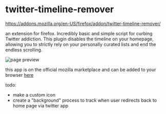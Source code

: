 # twitter-timeline-remover

https://addons.mozilla.org/en-US/firefox/addon/twitter-timeline-remover/

an extension for firefox. Incredibly basic and simple script for curbing Twitter addiction. This plugin disables the timeline on your homepage, allowing you to strictly rely on your personally curated lists and end the endless scrolling.

![page preview](https://addons.cdn.mozilla.net/user-media/previews/full/254/254536.png?modified=1617419649)

 this app is on the official mozilla marketplace and can be added to your browser	[here](https://addons.mozilla.org/en-US/firefox/addon/twitter-timeline-remover/)

todo:
- make a custom icon
- create a "background" process to track when user redirects back to home page via twitter app 
